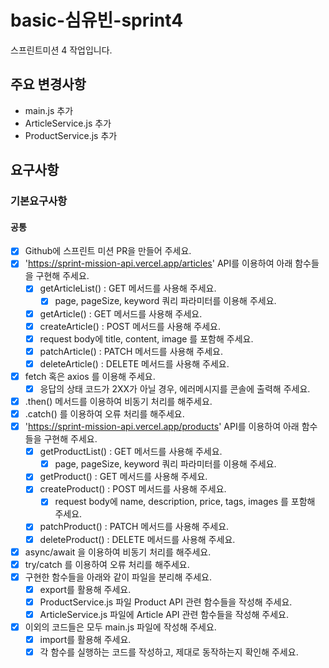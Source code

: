 # basic-심유빈-sprint4

스프린트미션 4 작업입니다.

## 주요 변경사항

- main.js 추가
- ArticleService.js 추가
- ProductService.js 추가

## 요구사항

### 기본요구사항

#### 공통

- [x] Github에 스프린트 미션 PR을 만들어 주세요.
- [x] 'https://sprint-mission-api.vercel.app/articles' API를 이용하여 아래 함수들을 구현해 주세요.
  - [x] getArticleList() : GET 메서드를 사용해 주세요.
    - [x] page, pageSize, keyword 쿼리 파라미터를 이용해 주세요.
  - [x] getArticle() : GET 메서드를 사용해 주세요.
  - [x] createArticle() : POST 메서드를 사용해 주세요.
  - [x] request body에 title, content, image 를 포함해 주세요.
  - [x] patchArticle() : PATCH 메서드를 사용해 주세요.
  - [x] deleteArticle() : DELETE 메서드를 사용해 주세요.
- [x] fetch 혹은 axios 를 이용해 주세요.
  - [x] 응답의 상태 코드가 2XX가 아닐 경우, 에러메시지를 콘솔에 출력해 주세요.
- [x] .then() 메서드를 이용하여 비동기 처리를 해주세요.
- [x] .catch() 를 이용하여 오류 처리를 해주세요.
- [x] 'https://sprint-mission-api.vercel.app/products' API를 이용하여 아래 함수들을 구현해 주세요.
  - [x] getProductList() : GET 메서드를 사용해 주세요.
    - [x] page, pageSize, keyword 쿼리 파라미터를 이용해 주세요.
  - [x] getProduct() : GET 메서드를 사용해 주세요.
  - [x] createProduct() : POST 메서드를 사용해 주세요.
    - [x] request body에 name, description, price, tags, images 를 포함해 주세요.
  - [x] patchProduct() : PATCH 메서드를 사용해 주세요.
  - [x] deleteProduct() : DELETE 메서드를 사용해 주세요.
- [x] async/await 을 이용하여 비동기 처리를 해주세요.
- [x] try/catch 를 이용하여 오류 처리를 해주세요.
- [x] 구현한 함수들을 아래와 같이 파일을 분리해 주세요.
  - [x] export를 활용해 주세요.
  - [x] ProductService.js 파일 Product API 관련 함수들을 작성해 주세요.
  - [x] ArticleService.js 파일에 Article API 관련 함수들을 작성해 주세요.
- [x] 이외의 코드들은 모두 main.js 파일에 작성해 주세요.
  - [x] import를 활용해 주세요.
  - [x] 각 함수를 실행하는 코드를 작성하고, 제대로 동작하는지 확인해 주세요.
